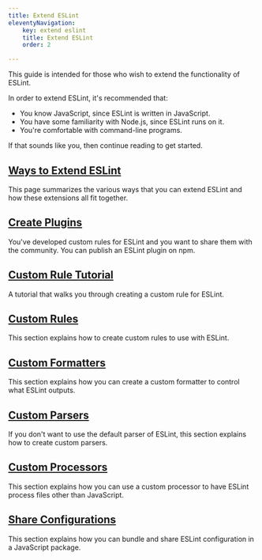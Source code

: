 ```yaml
---
title: Extend ESLint
eleventyNavigation:
    key: extend eslint
    title: Extend ESLint
    order: 2

---
```


This guide is intended for those who wish to extend the functionality of ESLint.

In order to extend ESLint, it's recommended that:

* You know JavaScript, since ESLint is written in JavaScript.
* You have some familiarity with Node.js, since ESLint runs on it.
* You're comfortable with command-line programs.

If that sounds like you, then continue reading to get started.

## [Ways to Extend ESLint](ways-to-extend)

This page summarizes the various ways that you can extend ESLint and how these extensions all fit together.

## [Create Plugins](plugins)

You've developed custom rules for ESLint and you want to share them with the community. You can publish an ESLint plugin on npm.

## [Custom Rule Tutorial](custom-rule-tutorial)

A tutorial that walks you through creating a custom rule for ESLint.

## [Custom Rules](custom-rules)

This section explains how to create custom rules to use with ESLint.

## [Custom Formatters](custom-formatters)

This section explains how you can create a custom formatter to control what ESLint outputs.

## [Custom Parsers](custom-parsers)

If you don't want to use the default parser of ESLint, this section explains how to create custom parsers.

## [Custom Processors](custom-processors)

This section explains how you can use a custom processor to have ESLint process files other than JavaScript.

## [Share Configurations](shareable-configs)

This section explains how you can bundle and share ESLint configuration in a JavaScript package.
